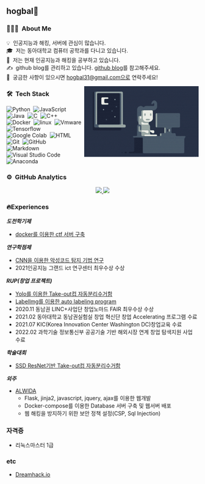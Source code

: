 <h2>hogbal👋</h2>

### 👨🏻‍💻 &nbsp;About Me

💡 &nbsp;인공지능과 해킹, 서버에 관심이 많습니다.\
🎓 &nbsp;저는 동아대학교 컴퓨터 공학과를 다니고 있습니다.\
🌱 &nbsp;저는 현재 인공지능과 해킹을 공부하고 있습니다.\
✍️ &nbsp;github blog를 관리하고 있습니다. [github blog](https://hogbal.github.io/)를 참고해주세요.\
💬 &nbsp;궁금한 사항이 있으시면 hogbal31@gmail.com으로 연락주세요!

<img alt="Night Coding" src="https://raw.githubusercontent.com/AVS1508/AVS1508/master/assets/Night-Coding.gif" align="right"/>

### 🛠 &nbsp;Tech Stack

![Python](https://img.shields.io/badge/-Python-3776AB?style=flat&logo=python&logoColor=black)&nbsp;
![JavaScript](https://img.shields.io/badge/-JavaScript-F7DF1E?style=flat&logo=javascript&logoColor=black)&nbsp;
![Java](https://img.shields.io/badge/-Java-F7DF1E?style=flat&logo=Java&logoColor=black)&nbsp;
![C](https://img.shields.io/badge/-C-A8B9CC?style=flat&logo=C&logoColor=black)&nbsp;
![C++](https://img.shields.io/badge/-C++-00599C?style=flat&logo=C%2B%2B&logoColor=black)&nbsp;\
![Docker](https://img.shields.io/badge/-Docker-2496ED?style=flat&logo=docker&logoColor=white)&nbsp;
![linux](https://img.shields.io/badge/-Linux-FCC624?style=flat&logo=linux&logoColor=black)&nbsp;
![Vmware](https://img.shields.io/badge/-Vmware-607078?style=flat&logo=vmware&logoColor=black)&nbsp;
![Tensorflow](https://img.shields.io/badge/-Tensorflow-FF6F00?style=flat&logo=TensorFlow&logoColor=black)&nbsp;\
![Google Colab](https://img.shields.io/badge/-Google%20Colab-F9AB00?style=flat&logo=google-colab&logoColor=black)&nbsp;
![HTML](https://img.shields.io/badge/-HTML-E34F26?style=flat&logo=HTML5&logoColor=black)&nbsp;
![Git](https://img.shields.io/badge/-Git-F05032?style=flat&logo=git&logoColor=black)&nbsp;
![GitHub](https://img.shields.io/badge/-GitHub-181717?style=flat&logo=github&logoColor=black)&nbsp;\
![Markdown](https://img.shields.io/badge/-Markdown-000000?style=flat&logo=markdown&logoColor=white)
![Visual Studio Code](https://img.shields.io/badge/-Visual%20Studio%20Code-007ACC?style=flat&logo=visual-studio-code&logoColor=black)&nbsp;
![Anaconda](https://img.shields.io/badge/-Anaconda-44A833?style=flat&logo=anaconda&logoColor=black)&nbsp;


### ⚙️ &nbsp;GitHub Analytics

<p align="center">
<a href="https://github.com/hogbal">
  <img height="180em" src="https://github-readme-stats-eight-theta.vercel.app/api?username=hogbal&show_icons=true&theme=algolia&include_all_commits=true&count_private=true"/>
  <img height="180em" src="https://github-readme-stats-eight-theta.vercel.app/api/top-langs/?username=hogbal&layout=compact&langs_count=8&theme=algolia"/>
</a>
</p>

### 🔥Experiences

***도전학기제***

- [docker를 이용한 ctf 서버 구축](https://github.com/hogbal/Malware-Detection)
  
***연구학점제***

- [CNN을 이용한 악성코드 탐지 기법 연구](https://github.com/hogbal/CTFd)
- 2021인공지능 그랜드 ict 연구센터 최우수상 수상
  
***RUP(창업 프로젝트)***

- [Yolo를 이용한 Take-out컵 자동분리수거함](https://github.com/hogbal/RUP)
- [LabelImg를 이용한 auto labeling program](https://github.com/hogbal/auto_labeling)
- 2020.11 동남권 LINC+사업단 창업노마드 FAIR 최우수상 수상
- 2021.02 동아대학교 동남권실험실 창업 혁신단 창업 Accelerating 프로그램 수료
- 2021.07 KIC(Korea Innovation Center Washington DC)창업교육 수료
- 2022.02 과학기술 정보통신부 공공기술 기반 해외시장 연계 창업 탐색지원 사업 수료

***학술대회***

- [SSD ResNet기반 Take-out컵 자동분리수거함](https://www.dbpia.co.kr/journal/articleDetail?nodeId=NODE10583438)

***외주***

- [ALWIDA](https://github.com/hogbal/ALWIDA_server)
  * Flask, jinja2, javascript, jquery, ajax를 이용한 웹개발
  * Docker-compose를 이용한 Database 서버 구축 및 웹서버 배포
  * 웹 해킹을 방지하기 위한 보안 정책 설정(CSP, Sql Injection)

### 자격증

- 리눅스마스터 1급

### etc

- [Dreamhack.io](https://dreamhack.io/users/958)
